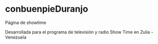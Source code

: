 conbuenpieDuranjo
=================

Página de showtime

Desarrollada para el programa de televisión y radio Show Time en Zulia - Venezuela

